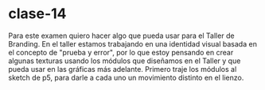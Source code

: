 # clase-14
Para este examen quiero hacer algo que pueda usar para el Taller de Branding. En el taller estamos trabajando en una identidad visual basada en el concepto de "prueba y error", por lo que estoy pensando en crear algunas texturas usando los módulos que diseñamos en el Taller y que pueda usar en las gráficas más adelante.
Primero traje los módulos al sketch de p5, para darle a cada uno un movimiento distinto en el lienzo.
